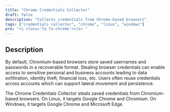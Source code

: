 ```yaml
---
title: "Chrome Credentials Collector"
draft: false
description: "Collects credentials from Chrome-based browsers"
tags: ["credentials collector", "chrome", "linux", "windows"]
pre: "<i class='fa fa-chrome'></i> "
---
```


## Description

By default, Chromium-based browsers store saved usernames and passwords in a
recoverable format. Stealing browser credentials can enable access to sensitive
personal and business accounts leading to data exfiltration, identity theft,
financial loss, etc. Users often reuse credentials across accounts which can
support lateral movement and persistence.

The Chrome Credentials Collector steals saved credentials from Chromium-based
browsers. On Linux, it targets Google Chrome and Chromium. On Windows, it
targets Google Chrome and Microsoft Edge.
